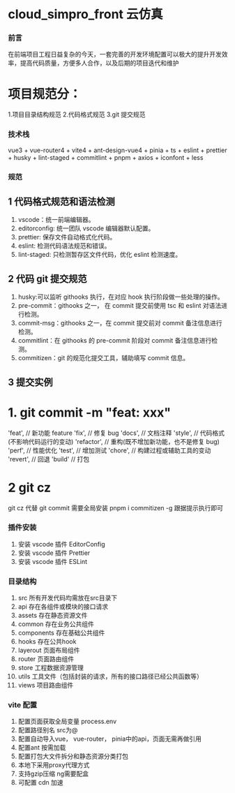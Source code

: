 # cloud_simpro_front 云仿真

### 前言

在前端项目工程日益复杂的今天，一套完善的开发环境配置可以极大的提升开发效率，提高代码质量，方便多人合作，以及后期的项目迭代和维护
# 项目规范分： 
1.项目目录结构规范 
2.代码格式规范
3.git 提交规范

### 技术栈

vue3 + vue-router4 + vite4 + ant-design-vue4 + pinia + ts + eslint + prettier + husky + lint-staged + commitlint + pnpm + axios + iconfont + less

### 规范

## 1 代码格式规范和语法检测

1. vscode：统一前端编辑器。
2. editorconfig: 统一团队 vscode 编辑器默认配置。
3. prettier: 保存文件自动格式化代码。
4. eslint: 检测代码语法规范和错误。
5. lint-staged: 只检测暂存区文件代码，优化 eslint 检测速度。

## 2 代码 git 提交规范

1. husky:可以监听 githooks 执行，在对应 hook 执行阶段做一些处理的操作。
2. pre-commit：githooks 之一， 在 commit 提交前使用 tsc 和 eslint 对语法进行检测。
3. commit-msg：githooks 之一，在 commit 提交前对 commit 备注信息进行检测。
4. commitlint：在 githooks 的 pre-commit 阶段对 commit 备注信息进行检测。
5. commitizen：git 的规范化提交工具，辅助填写 commit 信息。

## 3 提交实例

# 1. git commit -m "feat: xxx"

'feat', // 新功能 feature
'fix', // 修复 bug
'docs', // 文档注释
'style', // 代码格式(不影响代码运行的变动)
'refactor', // 重构(既不增加新功能，也不是修复 bug)
'perf', // 性能优化
'test', // 增加测试
'chore', // 构建过程或辅助工具的变动
'revert', // 回退
'build' // 打包

# 2 git cz
git cz 代替 git commit 需要全局安装 pnpm i commitizen -g 
跟据提示执行即可

### 插件安装

1. 安装 vscode 插件 EditorConfig
2. 安装 vscode 插件 Prettier
3. 安装 vscode 插件 ESLint

### 目录结构

1. src 所有开发代码均需放在src目录下
2. api 存在各组件或模块的接口请求
3. assets 存在静态资源文件
4. common 存在业务公共组件
5. components 存在基础公共组件
6. hooks 存在公共hook
7. layerout 页面布局组件
8. router 页面路由组件
9. store 工程数据资源管理
10. utils 工具文件（包括封装的请求，所有的接口路径已经公共函数等）
11. views 项目路由组件

### vite 配置

1. 配置页面获取全局变量 process.env
2. 配置路径别名 src为@
3. 配置自动导入vue， vue-router， pinia中的api，页面无需再做引用
4. 配置ant 按需加载
5. 配置打包大文件拆分和静态资源分类打包
6. 本地下采用proxy代理方式
7. 支持gzip压缩  ng需要配盒
8. 可配置 cdn 加速
